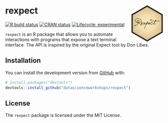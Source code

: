 
<!-- README.md is generated from README.Rmd. Please edit that file -->

# rexpect <img src="man/figures/logo.png" align="right" width="100px" />

[![R build
status](https://github.com/datascienceworkshops/rexpect/workflows/R-CMD-check/badge.svg)](https://github.com/datascienceworkshops/rexpect/actions)
[![CRAN
status](https://www.r-pkg.org/badges/version/rexpect)](https://CRAN.R-project.org/package=rexpect)
[![Lifecycle:
experimental](https://img.shields.io/badge/lifecycle-experimental-orange.svg)](https://www.tidyverse.org/lifecycle/#experimental)

`rexpect` is an R package that allows you to automate interactions with
programs that expose a text terminal interface. The API is inspired by
the original Expect tool by Don Libes.

## Installation

You can install the development version from
[GitHub](https://github.com/) with:

``` r
# install.packages("devtools")
devtools::install_github("datascienceworkshops/rexpect")
```

## License

The `rexpect` package is licensed under the MIT License.
